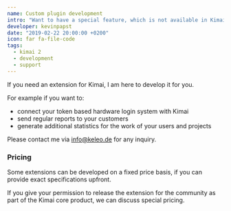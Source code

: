 ```yaml
---
name: Custom plugin development
intro: "Want to have a special feature, which is not available in Kimai? I can develop it for you!"
developer: kevinpapst
date: "2019-02-22 20:00:00 +0200"
icon: far fa-file-code
tags:
  - kimai 2
  - development
  - support
---
```


If you need an extension for Kimai, I am here to develop it for you. 

For example if you want to: 

- connect your token based hardware login system with Kimai 
- send regular reports to your customers
- generate additional statistics for the work of your users and projects

Please contact me via [info@keleo.de](mailto:info@keleo.de) for any inquiry.

### Pricing
 
Some extensions can be developed on a fixed price basis, if you can provide exact specifications upfront.

If you give your permission to release the extension for the community as part of the Kimai core product, 
we can discuss special pricing.  


